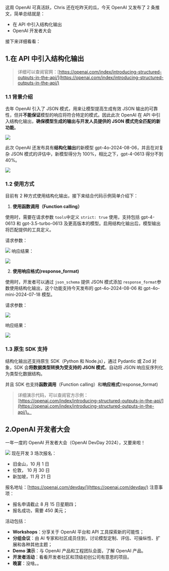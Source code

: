 这周 OpenAI 可真活跃，Chris 还在吃昨天的瓜，今天 OpenAI 又发布了 2 条推文，简单总结就是：

- 在 API 中引入结构化输出
- OpenAI 开发者大会

接下来详细看看：

## 1.在 API 中引入结构化输出

> 详细可以查阅官网：[https://openai.com/index/introducing-structured-outputs-in-the-api/](https://openai.com/index/introducing-structured-outputs-in-the-api/)

### 1.1 背景介绍

去年 OpenAI 引入了 JSON 模式，用来让模型提高生成有效 JSON 输出的可靠性，但并**不能保证**模型的响应将符合特定的模式。因此此次 OpenAI 在 API 中引入结构化输出，**确保模型生成的输出与开发人员提供的 JSON 模式完全匹配的新功能**。

![](https://cdn.nlark.com/yuque/0/2024/png/186051/1722989308305-dba32bb1-3c50-41ef-a4ee-b165de5b7220.png#averageHue=%23111111&clientId=ua4baac95-1f08-4&from=paste&height=630&id=u385c2829&originHeight=630&originWidth=1200&originalType=binary&ratio=1&rotation=0&showTitle=false&size=15769&status=done&style=none&taskId=ud3bfabaf-30be-456e-8c7f-93e1dc67614&title=&width=1200)

此次 OpenAI 还发布具有**结构化输出**的新模型 gpt-4o-2024-08-06，并且在对复杂 JSON 模式的评估中，新模型得分为 100%，相比之下，gpt-4-0613 得分不到 40%。

![](https://cdn.nlark.com/yuque/0/2024/png/186051/1722987509475-879aca6e-f226-4f3b-844c-2598fff1daa8.png#averageHue=%23f6e8dc&clientId=ua4baac95-1f08-4&from=paste&height=976&id=u064a0ba4&originHeight=976&originWidth=1718&originalType=binary&ratio=1&rotation=0&showTitle=false&size=51126&status=done&style=none&taskId=ue792eeed-5ba1-483e-9222-2b2b2553867&title=&width=1718)

### 1.2 使用方式

目前有 2 种方式使用结构化输出，接下来结合代码示例简单介绍下：

1. **使用函数调用（Function calling）**

使用时，需要在请求参数 `tools`中定义 `strict: true` 使用，支持包括 gpt-4-0613 和 gpt-3.5-turbo-0613 及更高版本的模型。启用结构化输出后，模型输出将匹配提供的工具定义。

请求参数：

![](https://cdn.nlark.com/yuque/0/2024/png/186051/1722988049776-a5e3df8c-c5ff-40db-ae21-ea8f0377ffe6.png#averageHue=%23fcfbfa&clientId=ua4baac95-1f08-4&from=paste&height=1162&id=uc5bede45&originHeight=1162&originWidth=1484&originalType=binary&ratio=1&rotation=0&showTitle=false&size=167067&status=done&style=none&taskId=ue3e5ff5b-109c-461b-9b83-e7f56f1d3d7&title=&width=1484)
响应结果：

![](https://cdn.nlark.com/yuque/0/2024/png/186051/1722988076614-d195dfb6-8513-4b71-bcc4-9276ecfe0f4b.png#averageHue=%23fdfcfb&clientId=ua4baac95-1f08-4&from=paste&height=1170&id=u778b3b9f&originHeight=1170&originWidth=1496&originalType=binary&ratio=1&rotation=0&showTitle=false&size=134548&status=done&style=none&taskId=u498da787-528e-44db-b8a2-226b9d05615&title=&width=1496)

2. **使用响应格式(response_format)**

使用时，开发者可以通过 `json_schema` 提供 JSON 模式添加 `response_format`参数使用结构化输出，这个功能支持今天发布的 gpt-4o-2024-08-06 和 gpt-4o-mini-2024-07-18 模型。

请求参数：

![](https://cdn.nlark.com/yuque/0/2024/png/186051/1722988505078-35f7e672-8898-4f94-bd24-dc2ccba7db18.png#averageHue=%23fcfcfc&clientId=ua4baac95-1f08-4&from=paste&height=1168&id=u87224597&originHeight=1168&originWidth=1526&originalType=binary&ratio=1&rotation=0&showTitle=false&size=188527&status=done&style=none&taskId=ua6b204b7-221b-4178-af20-3d52e85084c&title=&width=1526)

响应结果：

![](https://cdn.nlark.com/yuque/0/2024/png/186051/1722988516830-e42f49b8-2fe8-4bd4-ba13-c81ad0239304.png#averageHue=%23fcfbfb&clientId=ua4baac95-1f08-4&from=paste&height=910&id=uc9babdea&originHeight=910&originWidth=1532&originalType=binary&ratio=1&rotation=0&showTitle=false&size=100928&status=done&style=none&taskId=ud7b77035-c8c2-4c39-9910-cd3596daae9&title=&width=1532)

### 1.3 原生 SDK 支持

结构化输出还支持原生 SDK（Python 和 Node.js），通过 Pydantic 或 Zod 对象，SDK 会**将数据类型转换为受支持的 JSON 模式**，自动将 JSON 响应反序列化为类型化数据结构。

并且 SDK 也支持**函数调用**（Function calling）和**响应格式**(response_format)

> 详细演示代码，可以查阅官方示例：[https://openai.com/index/introducing-structured-outputs-in-the-api/](https://openai.com/index/introducing-structured-outputs-in-the-api/)。

## 2.OpenAI 开发者大会

一年一度的 OpenAI 开发者大会（OpenAI DevDay 2024），又要来啦！

![](https://cdn.nlark.com/yuque/0/2024/png/186051/1722989320966-bffb397b-eda5-409a-8f13-4241bd93ea6d.png#averageHue=%23f2efee&clientId=ua4baac95-1f08-4&from=paste&height=675&id=u5e0c0e52&originHeight=675&originWidth=1200&originalType=binary&ratio=1&rotation=0&showTitle=false&size=17985&status=done&style=none&taskId=uc0005b2e-7363-46c7-ac50-1ccc0d75c7c&title=&width=1200)
现在开发 3 场次报名：

- 旧金山，10 月 1 日
- 伦敦， 10 月 30 日
- 新加坡，11 月 21 日

报名地址：[https://openai.com/devday/](https://openai.com/devday/)
注意事项：

- 报名申请截止 8 月 15 日星期四；
- 报名成功，需要 450 美元；

活动包括：

- **Workshops**：分享关于 OpenAI 平台和 API 工具探索新的可能性；
- **分组会议**：由 AI 专家和社区成员住到，讨论模型定制、评估、可操纵性、扩展和各种其他主题；
- **Demo 演示**：与 OpenAI 产品和工程团队会面，了解 OpenAI 产品。
- **开发者活动**：看看开发者社区和顶级初创公司有意思的项目。
- **晚宴**：没啥。。
